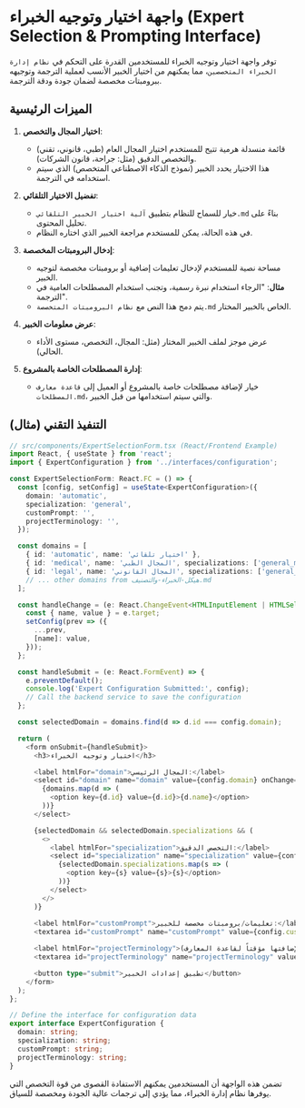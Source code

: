 # واجهة اختيار وتوجيه الخبراء (Expert Selection & Prompting Interface)

توفر واجهة اختيار وتوجيه الخبراء للمستخدمين القدرة على التحكم في `نظام إدارة الخبراء المتخصصين`، مما يمكنهم من اختيار الخبير الأنسب لعملية الترجمة وتوجيهه ببرومبتات مخصصة لضمان جودة ودقة الترجمة.

## الميزات الرئيسية

1.  **اختيار المجال والتخصص**:
    *   قائمة منسدلة هرمية تتيح للمستخدم اختيار المجال العام (طبي، قانوني، تقني) والتخصص الدقيق (مثل: جراحة، قانون الشركات).
    *   هذا الاختيار يحدد الخبير (نموذج الذكاء الاصطناعي المتخصص) الذي سيتم استخدامه في الترجمة.

2.  **تفضيل الاختيار التلقائي**:
    *   خيار للسماح للنظام بتطبيق `آلية اختيار الخبير التلقائي.md` بناءً على تحليل المحتوى.
    *   في هذه الحالة، يمكن للمستخدم مراجعة الخبير الذي اختاره النظام.

3.  **إدخال البرومبتات المخصصة**:
    *   مساحة نصية للمستخدم لإدخال تعليمات إضافية أو برومبتات مخصصة لتوجيه الخبير.
    *   **مثال**: "الرجاء استخدام نبرة رسمية، وتجنب استخدام المصطلحات العامية في الترجمة".
    *   يتم دمج هذا النص مع `نظام البرومبتات المتخصصة.md` الخاص بالخبير المختار.

4.  **عرض معلومات الخبير**:
    *   عرض موجز لملف الخبير المختار (مثل: المجال، التخصص، مستوى الأداء الحالي).

5.  **إدارة المصطلحات الخاصة بالمشروع**:
    *   خيار لإضافة مصطلحات خاصة بالمشروع أو العميل إلى `قاعدة معارف المصطلحات.md`، والتي سيتم استخدامها من قبل الخبير.

## التنفيذ التقني (مثال)

```typescript
// src/components/ExpertSelectionForm.tsx (React/Frontend Example)
import React, { useState } from 'react';
import { ExpertConfiguration } from '../interfaces/configuration';

const ExpertSelectionForm: React.FC = () => {
  const [config, setConfig] = useState<ExpertConfiguration>({
    domain: 'automatic',
    specialization: 'general',
    customPrompt: '',
    projectTerminology: '',
  });

  const domains = [
    { id: 'automatic', name: 'اختيار تلقائي' },
    { id: 'medical', name: 'المجال الطبي', specializations: ['general_medicine', 'surgery'] },
    { id: 'legal', name: 'المجال القانوني', specializations: ['general_law', 'corporate_law'] },
    // ... other domains from هيكل-الخبراء-والتصنيف.md
  ];

  const handleChange = (e: React.ChangeEvent<HTMLInputElement | HTMLSelectElement | HTMLTextAreaElement>) => {
    const { name, value } = e.target;
    setConfig(prev => ({
      ...prev,
      [name]: value,
    }));
  };

  const handleSubmit = (e: React.FormEvent) => {
    e.preventDefault();
    console.log('Expert Configuration Submitted:', config);
    // Call the backend service to save the configuration
  };

  const selectedDomain = domains.find(d => d.id === config.domain);

  return (
    <form onSubmit={handleSubmit}>
      <h3>اختيار وتوجيه الخبراء</h3>

      <label htmlFor="domain">المجال الرئيسي:</label>
      <select id="domain" name="domain" value={config.domain} onChange={handleChange}>
        {domains.map(d => (
          <option key={d.id} value={d.id}>{d.name}</option>
        ))}
      </select>

      {selectedDomain && selectedDomain.specializations && (
        <>
          <label htmlFor="specialization">التخصص الدقيق:</label>
          <select id="specialization" name="specialization" value={config.specialization} onChange={handleChange}>
            {selectedDomain.specializations.map(s => (
              <option key={s} value={s}>{s}</option>
            ))}
          </select>
        </>
      )}
      
      <label htmlFor="customPrompt">تعليمات/برومبتات مخصصة للخبير:</label>
      <textarea id="customPrompt" name="customPrompt" value={config.customPrompt} onChange={handleChange} rows={5} placeholder="مثال: يرجى التأكد من استخدام المصطلحات المعتمدة في وثائق الاتحاد الأوروبي."></textarea>

      <label htmlFor="projectTerminology">مصطلحات خاصة بالمشروع (لإضافتها مؤقتاً لقاعدة المعارف):</label>
      <textarea id="projectTerminology" name="projectTerminology" value={config.projectTerminology} onChange={handleChange} rows={3} placeholder="مثال: 'AI' = الذكاء الاصطناعي"></textarea>

      <button type="submit">تطبيق إعدادات الخبير</button>
    </form>
  );
};

// Define the interface for configuration data
export interface ExpertConfiguration {
  domain: string;
  specialization: string;
  customPrompt: string;
  projectTerminology: string;
}
```

تضمن هذه الواجهة أن المستخدمين يمكنهم الاستفادة القصوى من قوة التخصص التي يوفرها نظام إدارة الخبراء، مما يؤدي إلى ترجمات عالية الجودة ومخصصة للسياق.
